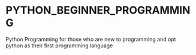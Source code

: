# PYTHON_BEGINNER_PROGRAMMING
Python Programming for those who are new to programming and opt python as their first programming language 
